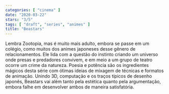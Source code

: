 ```yaml
---
categories: [ "cinema" ]
date: "2020-03-22"
stars: "3/5"
tags: [ "draft", "series", "animes" ]
title: "Beastars"
---
```

Lembra Zootopia, mas é muito mais adulto, embora se passe em um colégio,
como muitos dos animes japoneses desse gênero de relacionamentos. Ele
lida com a questão do instinto criando um universo onde presas
e predadores convivem, e em meio a um grupo de teatro ocorre um
crime da natureza. Poesia e potência são os ingredientes mágicos
desta série com ótimas ideias de mixagem de técnicas e formatos
de animação. Unindo 3D, computação e os traços típicos de
desenho japonês, Beastars vai além tanto pela estética quanto
pela argumentação, embora falhe em desenvolver ambos de maneira
satisfatória.
